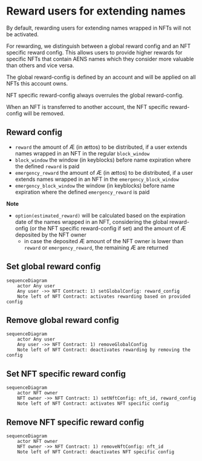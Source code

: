 # Reward users for extending names

By default, rewarding users for extending names wrapped in NFTs will not be activated.

For rewarding, we distinguish between a global reward config and an NFT specific reward config. This allows users to provide higher rewards for specific NFTs that contain AENS names which they consider more valuable than others and vice versa.

The global reward-config is defined by an account and will be applied on all NFTs this account owns.

NFT specific reward-config always overrules the global reward-config.

When an NFT is transferred to another account, the NFT specific reward-config will be removed.

## Reward config

- `reward` the amount of Æ (in ættos) to be distributed, if a user extends names wrapped in an NFT in the regular `block_window`
- `block_window` the window (in keyblocks) before name expiration where the defined `reward` is paid
- `emergency_reward` the amount of Æ (in ættos) to be distributed, if a user extends names wrapped in an NFT in the `emergency_block_window`
- `emergency_block_window` the window (in keyblocks) before name expiration where the defined `emergency_reward` is paid

**Note**

- `option(estimated_reward)` will be calculated based on the expiration date of the names wrapped in an NFT, considering the global reward-onfig (or the NFT specific reward-config if set) and the amount of Æ deposited by the NFT owner
   - in case the deposited Æ amount of the NFT owner is lower than `reward` or `emergency_reward`, the remaining Æ are returned

## Set global reward config

```mermaid
sequenceDiagram
    actor Any user
    Any user ->> NFT Contract: 1) setGlobalConfig: reward_config
    Note left of NFT Contract: activates rewarding based on provided config
```

## Remove global reward config

```mermaid
sequenceDiagram
    actor Any user
    Any user ->> NFT Contract: 1) removeGlobalConfig
    Note left of NFT Contract: deactivates rewarding by removing the config
```

## Set NFT specific reward config

```mermaid
sequenceDiagram
    actor NFT owner
    NFT owner ->> NFT Contract: 1) setNftConfig: nft_id, reward_config
    Note left of NFT Contract: activates NFT specific config
```

## Remove NFT specific reward config

```mermaid
sequenceDiagram
    actor NFT owner
    NFT owner ->> NFT Contract: 1) removeNftConfig: nft_id
    Note left of NFT Contract: deactivates NFT specific config
```